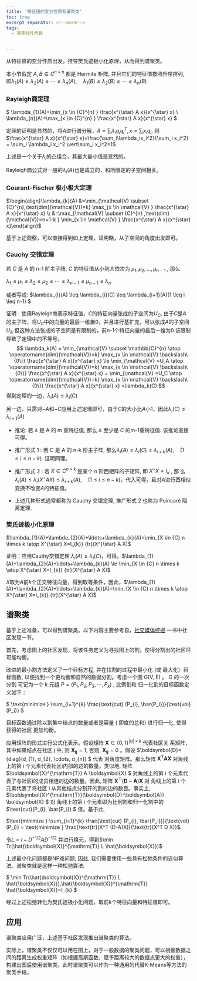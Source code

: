 ```yaml
---
title: '特征值的变分性质和谱聚类'
toc: true
excerpt_separator: <!--more-->
tags:
  - 高等线性代数


---
```






从特征值的变分性质出发，推导樊氏迹极小化原理，从而得到谱聚类。

<!--more-->



本小节假定 $A, B \in {C}^{n \times n}$  都是 Hermite 矩阵, 并且它们的特征值按照升序排列, 即$\lambda_{1}(A) \leq \lambda_{2}(A) \leq \cdots \leq \lambda_{n}(A), \quad \lambda_{1}(B) \leq \lambda_{2}(B) \leq \cdots \leq \lambda_{n}(B)$

### Rayleigh商定理

$
\lambda_{1}(A)=\min_{x \in {C}^{n} } \frac{x^{\star} A x}{x^{\star} x} \\
\lambda_{n}(A)=\max_{x \in {C}^{n} } \frac{x^{\star} A x}{x^{\star} x}
$

定理的证明是显然的，将$A$进行谱分解，$A=\sum_i\lambda_i q_i q_i^T,x=\sum_i x_iq_i$, 则$\frac{x^{\star} A x}{x^{\star} x}=\frac{\sum_i\lambda_ix_i^2}{\sum_i x_i^2} = \sum_i \lambda_i x_i^2 \vert\sum_i x_i^2=1$

上述是一个关于$\lambda_i$的凸组合，其最大最小值是显然的。

Rayleigh商公式对一般的$\lambda_i(A)$也是成立的，和所限定的子空间相关。



### Courant-Fischer 极小极大定理

$\begin{align}\lambda_{k}(A) &=\min_{\mathcal{V} \subset {C}^{n},\text{dim}(\mathcal{V})=k} \max_{x \in \mathcal{V} } \frac{x^{\star} A x}{x^{\star} x} \\
&=\max_{\mathcal{V} \subset {C}^{n} ,\text{dim}(\mathcal{V})=n+1-k } \min_{x \in \mathcal{V} } \frac{x^{\star} A x}{x^{\star} x}\end{align}$

基于上述观察，可以直接得到如上定理，证明略，从子空间的角度出发即可。



### Cauchy 交错定理

若  $C$  是  $A$  的  n-1  阶主子阵,  $C$  的特征值从小到大依次为  $\mu_{1} ,  \mu_{2}, \ldots, \mu_{n-1}$ , 那么

$\lambda_{1} \leq \mu_{1} \leq \lambda_{2} \leq \mu_{2} \leq \cdots \leq \lambda_{n-1} \leq \mu_{n-1} \leq \lambda_{n}$

或者写成: $\lambda_{i}(A) \leq \lambda_{i}(C) \leq \lambda_{i+1}(A)(1 \leq i \leq n-1) $



证明：使用Rayleigh商表示特征值，$C$的特征向量张成的子空间为$U_C$, 由于$C$是$A$的主子阵，将$U_C$中的向量的最后一维置0，并且进行基扩充，可以张成$A$的子空间$U_A$.但这种方法张成的子空间是有限制的，前n-1个特征向量的最后一维为0.该限制导致了定理中的不等号。
$$
\lambda_k(A) = \min_{\mathcal{V} \subset \mathbb{C}^{n} \atop \operatorname{dim}(\mathcal{V})=k} \max_{x \in \mathcal{V} \backslash\{0\}} \frac{x^{\star} A x}{x^{\star} x} \le \min_{\mathcal{V} =U_A   \atop \operatorname{dim}(\mathcal{V})=k} \max_{x \in \mathcal{V} \backslash\{0\}} \frac{x^{\star} A x}{x^{\star} x} = \min_{\mathcal{V} =U_C   \atop \operatorname{dim}(\mathcal{V})=k} \max_{x \in \mathcal{V} \backslash\{0\}} \frac{x^{\star} A x}{x^{\star} x} =\lambda_k(C)
$$
得到定理的一边，$\lambda_i(A) \le \lambda_i(C)$ 

另一边，只需对$-A$和$-C$应用上述定理即可，由于$C$的大小比$A$小1，因此$\lambda_i(C) \le \lambda_{i+1}(A)$ 



- 推论: 若  $\lambda$  是  A  的  m  重特征值, 那么  $\lambda$  至少是  $C$  的m-1重特征值. 该推论直接可得。
- 推广形式 1 : 若  C  是  A  的  n-k  阶主子阵, 那么$\lambda_{i}(A) \leq \lambda_{i}(C) \leq \lambda_{i+k}(A), \quad(1 \leq i \leq n-k)$ .证明同理。

- 推广形式 2 : 若  $X \in {C}^{n \times k}$  是某个  n  阶西矩阵的子矩阵, 即  $X^{\star} X=I_{k}$ , 那 么$\lambda_{i}(A) \leq \lambda_{i}(X^{\star} A X) \leq \lambda_{i+k}(A), \quad(1 \leq i \leq n-k)$。代入可得，且对$A$进行酉相似变换不改变$A$的特征值。
- 上述几种形式通常都称为 Cauchy 交错定理, 推广形式 2 也称为 Poincaré 隔离定理.



### 樊氏迹极小化原理

$\lambda_{1}(A)+\lambda_{2}(A)+\ldots+\lambda_{k}(A)=\min_{X \in {C} n \times k \atop X^{\star} X=I_{k}} {tr}(X^{\star} A X)$

证明：应用Cauthy交错定理,$\lambda_i(A) \le \lambda_i(C)$，可得，$\lambda_{1}(A)+\lambda_{2}(A)+\ldots+\lambda_{k}(A) \le \min_{X \in {C} n \times k \atop X^{\star} X=I_{k}} {tr}(X^{\star} A X)$

$X$取为$A$前$k$个正交特征向量，得到取等条件，因此，$\lambda_{1}(A)+\lambda_{2}(A)+\ldots+\lambda_{k}(A)=\min_{X \in {C} n \times k \atop X^{\star} X=I_{k}} {tr}(X^{\star} A X)$



## 谱聚类

基于上述准备，可以得到谱聚类。以下内容主要参考自，[社交媒体挖掘](http://citeseerx.ist.psu.edu/viewdoc/download?doi=10.1.1.701.4456&rep=rep1&type=pdf) 一书中社区发现一节。



首先，考虑图上的社区发现，将该任务定义为寻找图上的割，使得分割出的社区尽可能均衡。

改进的最小割方法定义了一个目标方程, 并在找割的过程中最小化 (或 最大化）目标函数, 以便找到一个更均衡和自然的数据分割。考虑一个图  G(V, E)  。  G  的一次分割 可记为一个  k  元组  $P=(P_{1}, P_{2}, P_{3}, \cdots, P_{k})$ ,  比例割和 归一化割的目标函数定义如下：

$ \text{minimize } \sum_{i=1}^{k} \frac{\text{cut} (P_{i}, \bar{P_i})}{\text{vol}(P_i)} $

目标函数通过除以割集中结点的数量或者是容量 ( 即度的总和) 进行归一化, 使得获得的社区 更加均衡。



应用矩阵的形式进行公式化表示。假设矩阵  $\boldsymbol{X} \in\{0,1\}^{\vert\eta\vert \times k}$  代表社区关 系矩阵，其中如果结点在社区  j  中, 则  $\boldsymbol{X_{ij}}=1$; 否则,  $\boldsymbol{X_{ij}}=0$  。假设  $\boldsymbol{D}={diag}(d_{1}, d_{2}, \cdots, d_{n}) $ 代表 对角度矩阵。那么矩阵  $\boldsymbol{X}^{\mathrm{T}} \boldsymbol{A X}$  对角线上的第  i  个元素代表社区i内部的边的数量。类似地, 矩阵  $\boldsymbol{X}^{\mathrm{T}} A \boldsymbol{X} $ 对角线上的第  i  个元素代表了与社区i的成员相连的边的数量。因此, 矩阵  $\boldsymbol{X}^{\top}(\boldsymbol{D}-\boldsymbol{A}) \boldsymbol{X}$  对 角线上的第  i  个元素代表了将社区  i  从其他结点分割开的割的边的数目。事实上,  $\boldsymbol{X}^{\mathrm{T}}(\boldsymbol{D}-\boldsymbol{A}) \boldsymbol{X} $ 对 角线上的第  i  个元素即为比例割和归一化割中的  $\text{cut}(P_{i}, \bar{P_i}) $ 值。基于此, 

$\text{minimize }  \sum_{i=1}^{k} \frac{\text{cut} (P_{i}, \bar{P_i})}{\text{vol}(P_i)} = \text{minimize } \frac{\text{tr}(X^T (D-A)X)}{\text{tr}(X^T D X)}$.

令$L = I - D^{-1/2} A D^{-1/2}$ 并进行换元，得到$\min Tr(\hat{\boldsymbol{X}}^{\mathrm{T}} L \hat{\boldsymbol{X}})$

上述最小化问题都是NP难问题; 因此, 我们需要使用一些具有松弛条件的近似算法。谱聚类就是这样一种松弛算法:

$
\min Tr(\hat{\boldsymbol{X}}^{\mathrm{T}} L \hat{\boldsymbol{X}}),\hat{\boldsymbol{X}}^{\mathrm{T}} \hat{\boldsymbol{X}}=I_{k}
$

经过上述松弛转化为樊氏迹极小化问题，取前k个特征向量和特征值即可。



## 应用

谱聚类应用广泛，上述基于社区发现推出谱聚类的算法。

实际上，谱聚类不仅仅可以用在图上，对于一般数据的聚类问题，可以根据数据之间的距离生成权重矩阵（如根据高斯函数，赋予距离较大的数据点更大的权重），构建出图后使用谱聚类。此时谱聚类可以作为一种通用的代替K-Means等方法的聚类手段。
